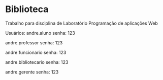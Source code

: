 # Biblioteca
Trabalho para disciplina de Laboratório Programação de aplicações Web

Usuários:
andre.aluno	senha: 123

andre.professor	senha: 123

andre.funcionario	senha: 123

andre.bibliotecario	senha: 123

andre.gerente	senha: 123
